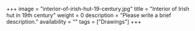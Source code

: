 +++
image = "interior-of-irish-hut-19-century.jpg"
title = "Interior of Irish hut in 19th century"
weight = 0
description = "Please write a brief description."
availability = ""
tags = ["Drawings"]
+++
